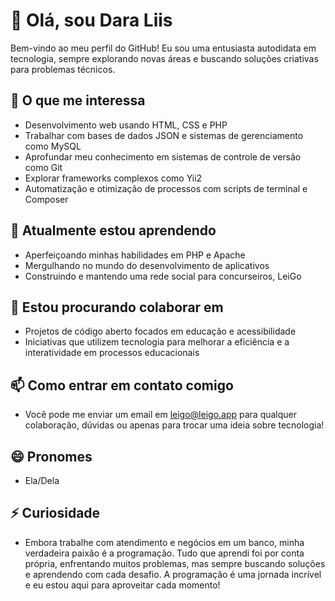 # 👋 Olá, sou Dara Liis

Bem-vindo ao meu perfil do GitHub! Eu sou uma entusiasta autodidata em tecnologia, sempre explorando novas áreas e buscando soluções criativas para problemas técnicos.

## 👀 O que me interessa
- Desenvolvimento web usando HTML, CSS e PHP
- Trabalhar com bases de dados JSON e sistemas de gerenciamento como MySQL
- Aprofundar meu conhecimento em sistemas de controle de versão como Git
- Explorar frameworks complexos como Yii2
- Automatização e otimização de processos com scripts de terminal e Composer

## 🌱 Atualmente estou aprendendo
- Aperfeiçoando minhas habilidades em PHP e Apache
- Mergulhando no mundo do desenvolvimento de aplicativos
- Construindo e mantendo uma rede social para concurseiros, LeiGo

## 💞️ Estou procurando colaborar em
- Projetos de código aberto focados em educação e acessibilidade
- Iniciativas que utilizem tecnologia para melhorar a eficiência e a interatividade em processos educacionais

## 📫 Como entrar em contato comigo
- Você pode me enviar um email em leigo@leigo.app para qualquer colaboração, dúvidas ou apenas para trocar uma ideia sobre tecnologia!

## 😄 Pronomes
- Ela/Dela

## ⚡ Curiosidade
- Embora trabalhe com atendimento e negócios em um banco, minha verdadeira paixão é a programação. Tudo que aprendi foi por conta própria, enfrentando muitos problemas, mas sempre buscando soluções e aprendendo com cada desafio. A programação é uma jornada incrível e eu estou aqui para aproveitar cada momento!

